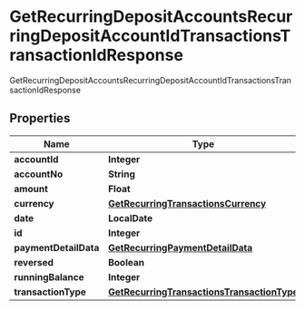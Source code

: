 

# GetRecurringDepositAccountsRecurringDepositAccountIdTransactionsTransactionIdResponse

GetRecurringDepositAccountsRecurringDepositAccountIdTransactionsTransactionIdResponse

## Properties

| Name | Type | Description | Notes |
|------------ | ------------- | ------------- | -------------|
|**accountId** | **Integer** |  |  [optional] |
|**accountNo** | **String** |  |  [optional] |
|**amount** | **Float** |  |  [optional] |
|**currency** | [**GetRecurringTransactionsCurrency**](GetRecurringTransactionsCurrency.md) |  |  [optional] |
|**date** | **LocalDate** |  |  [optional] |
|**id** | **Integer** |  |  [optional] |
|**paymentDetailData** | [**GetRecurringPaymentDetailData**](GetRecurringPaymentDetailData.md) |  |  [optional] |
|**reversed** | **Boolean** |  |  [optional] |
|**runningBalance** | **Integer** |  |  [optional] |
|**transactionType** | [**GetRecurringTransactionsTransactionType**](GetRecurringTransactionsTransactionType.md) |  |  [optional] |



